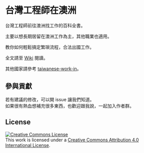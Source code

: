# 台灣工程師在澳洲

台灣工程師前往澳洲找工作的百科全書。

主要以想長期居留在澳洲工作為主，其他職業也適用。

教你如何輕鬆搞定繁瑣流程，合法出國工作。

全文請至 [Wiki](https://github.com/chitsaou/australia/wiki) 閱讀。

其他國家請參考 [taiwanese-work-in](https://github.com/taiwanese-work-in)。


## 參與貢獻

若有建議的修改，可以開 issue 讓我們知道。  
如果很有熱血想補充很多東西，也歡迎跟我說，一起加入作者群。


## License

<a rel="license" href="http://creativecommons.org/licenses/by/4.0/"><img alt="Creative Commons License" style="border-width:0" src="https://i.creativecommons.org/l/by/4.0/88x31.png" /></a><br />This work is licensed under a <a rel="license" href="http://creativecommons.org/licenses/by/4.0/">Creative Commons Attribution 4.0 International License</a>.
